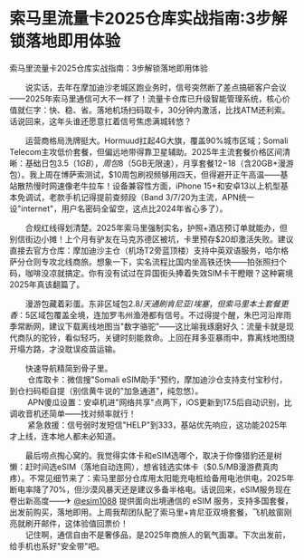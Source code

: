 # 索马里流量卡2025仓库实战指南:3步解锁落地即用体验

索马里流量卡2025仓库实战指南：3步解锁落地即用体验

　　说实话，去年在摩加迪沙老城区跑业务时，信号突然断了差点搞砸客户会议——2025年索马里通信可大不一样了！流量卡仓库已升级智能管理系统，核心价值就仨字：快、稳、省。落地机场扫码取卡，30分钟内激活，比找ATM还利索。话说回来，这年头谁还愿意扛着信号焦虑满城转悠？

　　运营商格局洗牌挺大。Hormuud扛起4G大旗，覆盖90%城市区域；Somali Telecom主攻低价套餐，但偏远地带得靠卫星辅助。2025年主流套餐价格区间清晰：基础日包$3.5（1GB），周包$8（5GB无限速），月享套餐$12-$18（含20GB+漫游包）。我上周在博萨索测试，$10周包刷视频够用四天，但得避开正午高温——基站散热慢时网速像老牛拉车！设备兼容性方面，iPhone 15+和安卓13以上机型基本免调试，老款手机记得提前查频段（Band 3/7/20为主流，APN统一设"internet"，用户名密码全留空，这点比2024年省心多了）。

　　合规红线得划清楚。2025年索马里强制实名，护照+酒店预订单就能办，但别信街边小摊！上个月有驴友在马克苏德区被坑，卡里预存$20却激活失败。建议直接去官方仓库：摩加迪沙主仓（机场T2旁蓝顶楼）支持中英双语服务，哈尔格萨分仓则专攻北线商旅。想象一下，实名流程比国内坐高铁还快——拍张照扫个码，咖啡没凉就搞定。你有没有试过在异国街头捧着失效SIM卡干瞪眼？这种窘境2025年真该翻篇了。

　　漫游包藏着彩蛋。东非区域包$2.8/天通刷肯尼亚/埃塞，但索马里本土套餐更香：$5区域包覆盖全境，连加罗韦州渔港都有信号。不过得提个醒，朱巴河沿岸雨季常断网，建议下载离线地图当"数字骆驼"——这比喻我琢磨好久：流量卡就是现代商队的驼铃，看似轻巧，关键时刻能救命。上回在拜多亚暴雨中，靠离线地图绕开塌方路，才没耽误疫苗运输。

　　快速导航精简到骨子里。  
　　  仓库取卡：微信搜"Somali eSIM助手"预约，摩加迪沙仓支持支付宝秒付，到仓扫码柜自提（别信黄牛说的"加急通道"，纯忽悠）。  
　　  APN傻瓜设置：安卓机进"网络共享"点两下，iOS更新到17.5后自动识别，比调收音机还简单——找对频率就行！  
　　  紧急救援：信号弱时发短信"HELP"到333，基站优先响应，这功能2025年才上线，连本地人都未必知道。

　　最后唠点掏心窝的。我觉得实体卡和eSIM选哪个，取决于你像猎豹还是树懒：赶时间选eSIM（落地自动连网），想省钱选实体卡（$0.5/MB漫游费真肉疼）。不常见细节来了：索马里部分仓库用太阳能充电桩给备用电池供电，2025年断电率降了70%，但沙漠风暴天还是建议多备半格电。话说回来，eSIM服务现在卷出新高度——✈ [@esim1088](https://t.me/s/esim1088) 提供面向出境通信的 eSIM 服务，支持多国套餐，出发前购买，落地即用。上周我帮团队配了索马里+肯尼亚双境套餐，飞机舷窗刚亮就刷开邮件，这体验值回票价！  
　　记住啊，通信自由不是奢侈品，是2025年商旅人的氧气面罩。下次出发前，给手机也系好"安全带"吧。